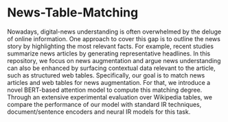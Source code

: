 # News-Table-Matching

Nowadays, digital-news understanding is often overwhelmed by the deluge of online information. One approach to cover this gap is to outline the news story by highlighting the most relevant facts. For example, recent studies summarize news articles by generating representative headlines.  In this repository,  we focus on news augmentation and argue news understanding can also be enhanced by surfacing contextual data relevant to the article, such as structured web tables. Specifically, our goal is to match news articles and web tables for news augmentation. For that, we introduce a novel BERT-based attention model to compute this matching degree. Through an extensive experimental evaluation over Wikipedia tables, we compare the performance of our model with standard IR techniques, document/sentence encoders and neural IR models for this task. 
